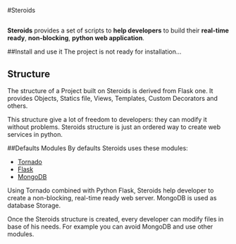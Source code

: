 #Steroids
## 
**Steroids** provides a set of scripts to **help developers** to build their **real-time ready**, **non-blocking**, **python web application**.

##Install and use it
The project is not ready for installation…

## Structure
The structure of a Project built on Steroids is derived from Flask one. It provides Objects, Statics file, Views, Templates, Custom Decorators and others.


This structure give a lot of freedom to developers: they can modify it without problems. Steroids structure is just an ordered way to create web services in python.

##Defaults Modules
By defaults Steroids uses these modules:

  * [Tornado](http://www.tornadoweb.org/)
  * [Flask](http://flask.pocoo.org/)
  * [MongoDB](http://www.mongodb.org/)
 
Using Tornado combined with Python Flask, Steroids help developer to create a non-blocking, real-time ready web server. MongoDB is used as database Storage.

Once the Steroids structure is created, every developer can modify files in base of his needs. For example you can avoid MongoDB and use other modules.